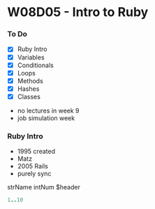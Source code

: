 # W08D05 - Intro to Ruby

### To Do
* [x] Ruby Intro
* [x] Variables
* [x] Conditionals
* [x] Loops
* [x] Methods
* [x] Hashes
* [x] Classes

* no lectures in week 9
* job simulation week

### Ruby Intro
* 1995 created
* Matz
* 2005 Rails
* purely sync


strName
intNum
$header


```rb
1..10
```






















